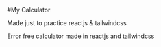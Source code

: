 #My Calculator

Made just to practice reactjs & tailwindcss

Error free calculator made in reactjs and tailwindcss
